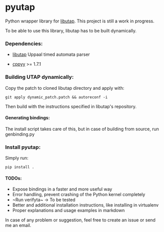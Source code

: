 # pyutap
Python wrapper library for [libutap](https://github.com/UPPAALModelChecker/utap). This project is still a work in progress.

To be able to use this library, libutap has to be built dynamically.

### Dependencies:

- [libutap](https://github.com/UPPAALModelChecker/utap) Uppaal timed automata parser

- [cppyy](https://github.com/wlav/cppyy) >= 1.7.1


### Building UTAP dynamically:
Copy the patch to cloned libutap directory and apply with:

	git apply dynamic_patch.patch && autoreconf -i

Then build with the instructions specified in libutap's repository.

#### Generating bindings:
The install script takes care of this, but in case of building from source, run genbinding.py

### Install pyutap:
Simply run:

	pip install .


#### TODOs:
- Expose bindings in a faster and more useful way
- Error handling, prevent crashing of the Python kernel completely
- ~Run verifyta~ -> To be tested
- Better and additional installation instructions, like installing in virtualenv
- Proper explanations and usage examples in markdown

In case of any problem or suggestion, feel free to create an issue or send me an email.